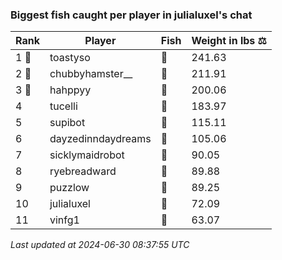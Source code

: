 ### Biggest fish caught per player in julialuxel's chat
| Rank | Player | Fish | Weight in lbs ⚖️ |
|------|--------|-----------|---------|
| 1 🥇  | toastyso | 🦕 | 241.63 |
| 2 🥈  | chubbyhamster__ | 🐉 | 211.91 |
| 3 🥉  | hahppyy | 🐳 | 200.06 |
| 4  | tucelli | 🦈 | 183.97 |
| 5  | supibot | 🐙 | 115.11 |
| 6  | dayzedinndaydreams | 🐋 | 105.06 |
| 7  | sicklymaidrobot | 🐬 | 90.05 |
| 8  | ryebreadward | 🦕 | 89.88 |
| 9  | puzzlow | 🦑 | 89.25 |
| 10  | julialuxel | 🦈 | 72.09 |
| 11  | vinfg1 | 🦭 | 63.07 |

_Last updated at 2024-06-30 08:37:55 UTC_